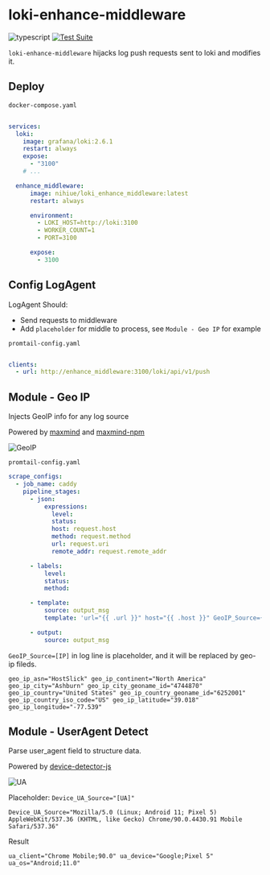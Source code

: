 # loki-enhance-middleware

![typescript](https://img.shields.io/npm/types/scrub-js.svg)
[![Test Suite](https://github.com/Nihiue/loki-enhance-middleware/actions/workflows/main.yml/badge.svg)](https://github.com/Nihiue/loki-enhance-middleware/actions/workflows/main.yml)

`loki-enhance-middleware` hijacks log push requests sent to loki and modifies it.


## Deploy


`docker-compose.yaml`
```yaml

services:
  loki:
    image: grafana/loki:2.6.1
    restart: always
    expose:
      - "3100"
    # ...

  enhance_middleware:
      image: nihiue/loki_enhance_middleware:latest
      restart: always

      environment:
        - LOKI_HOST=http://loki:3100
        - WORKER_COUNT=1
        - PORT=3100

      expose:
        - 3100
```

## Config LogAgent

 LogAgent Should:

 * Send requests to middleware
 * Add `placeholder` for middle to process, see `Module - Geo IP` for example

`promtail-config.yaml`
```yaml

clients:
  - url: http://enhance_middleware:3100/loki/api/v1/push

```


## Module - Geo IP

Injects GeoIP info for any log source

Powered by [maxmind](https://www.maxmind.com/) and [maxmind-npm](https://www.npmjs.com/package/maxmind)

![GeoIP](https://user-images.githubusercontent.com/5763301/189409984-d8cf6655-dff9-475d-9fd2-a42562e4611f.jpg)

`promtail-config.yaml`
```yaml
scrape_configs:
  - job_name: caddy
    pipeline_stages:
      - json:
          expressions:
            level:
            status:
            host: request.host
            method: request.method
            url: request.uri
            remote_addr: request.remote_addr

      - labels:
          level:
          status:
          method:

      - template:
          source: output_msg
          template: 'url="{{ .url }}" host="{{ .host }}" GeoIP_Source={{.remote_addr }}'

      - output:
          source: output_msg
```

`GeoIP_Source=[IP]` in log line is placeholder, and it will be replaced by geo-ip fileds.

```
geo_ip_asn="HostSlick" geo_ip_continent="North America" geo_ip_city="Ashburn" geo_ip_city_geoname_id="4744870" geo_ip_country="United States" geo_ip_country_geoname_id="6252001" geo_ip_country_iso_code="US" geo_ip_latitude="39.018" geo_ip_longitude="-77.539"

```


## Module - UserAgent Detect

Parse user_agent field to structure data.

Powered by [device-detector-js](https://www.npmjs.com/package/device-detector-js)

![UA](https://user-images.githubusercontent.com/5763301/189410148-6942d6f8-0ada-4229-8618-193248eeb432.png)

Placeholder: `Device_UA_Source="[UA]"`

```
Device_UA_Source="Mozilla/5.0 (Linux; Android 11; Pixel 5) AppleWebKit/537.36 (KHTML, like Gecko) Chrome/90.0.4430.91 Mobile Safari/537.36"
```

Result

```
ua_client="Chrome Mobile;90.0" ua_device="Google;Pixel 5" ua_os="Android;11.0"
```
